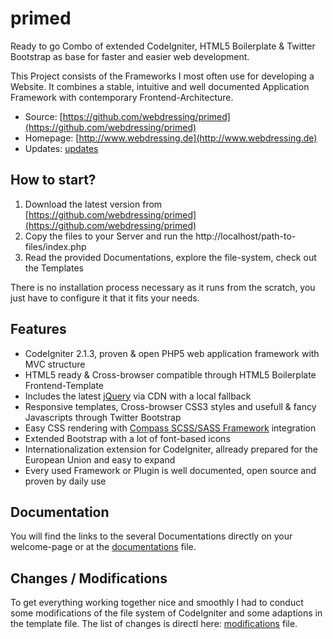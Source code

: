 primed
=============================

Ready to go Combo of extended CodeIgniter, HTML5 Boilerplate & Twitter Bootstrap 
as base for faster and easier web development. 

This Project consists of the Frameworks I most often use for developing a Website. It combines a stable,
intuitive and well documented Application Framework with contemporary Frontend-Architecture.

* Source: [https://github.com/webdressing/primed](https://github.com/webdressing/primed)
* Homepage: [http://www.webdressing.de](http://www.webdressing.de)
* Updates: [updates](DOCS/UPDATES.md)

## How to start?

1. Download the latest version from
   [https://github.com/webdressing/primed](https://github.com/webdressing/primed)
2. Copy the files to your Server and run the
   http://localhost/path-to-files/index.php
3. Read the provided Documentations, explore the file-system, check out the Templates

There is no installation process necessary as it runs from the scratch, you just have to configure it
that it fits your needs.


## Features

* CodeIgniter 2.1.3, proven & open PHP5 web application framework with MVC structure
* HTML5 ready & Cross-browser compatible through HTML5 Boilerplate Frontend-Template
* Includes the latest [jQuery](http://jquery.com/) via CDN with a local fallback
* Responsive templates, Cross-browser CSS3 styles and usefull & fancy Javascripts through Twitter Bootstrap
* Easy CSS rendering with [Compass SCSS/SASS Framework](DOCS/COMPASS_INFO.md) integration
* Extended Bootstrap with a lot of font-based icons
* Internationalization extension for CodeIgniter, allready prepared for the European Union and easy to expand
* Every used Framework or Plugin is well documented, open source and proven by daily use


## Documentation

You will find the links to the several Documentations directly on your welcome-page or at the
[documentations](DOCS/DOCUMENTATIONS.md) file.


## Changes / Modifications

To get everything working together nice and smoothly I had to conduct some modifications of the file system 
of CodeIgniter and some adaptions in the template file. The list of changes is directl here:
[modifications](DOCS/MODIFICATIONS.md) file.
